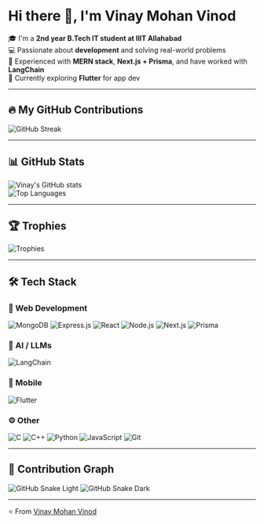 # Hi there 👋, I'm Vinay Mohan Vinod

🎓 I'm a **2nd year B.Tech IT student at IIIT Allahabad**  
💻 Passionate about **development** and solving real-world problems  
🚀 Experienced with **MERN stack**, **Next.js + Prisma**, and have worked with **LangChain**  
🌱 Currently exploring **Flutter** for app dev  

---

## 🔥 My GitHub Contributions
![GitHub Streak](https://streak-stats.demolab.com?user=vinaymohan&theme=radical&border_radius=8&date_format=j%20M%5B%20Y%5D)

---

## 📊 GitHub Stats
![Vinay's GitHub stats](https://github-readme-stats.vercel.app/api?username=vinaymohan&show_icons=true&theme=radical)  
![Top Languages](https://github-readme-stats.vercel.app/api/top-langs/?username=vinaymohan&layout=compact&theme=radical)

---

## 🏆 Trophies
![Trophies](https://github-profile-trophy.vercel.app/?username=vinaymohan&theme=onedark&margin-w=15&margin-h=15)

---

## 🛠 Tech Stack

### 🚀 Web Development
![MongoDB](https://img.shields.io/badge/MongoDB-47A248?style=for-the-badge&logo=mongodb&logoColor=white)
![Express.js](https://img.shields.io/badge/Express.js-000000?style=for-the-badge&logo=express&logoColor=white)
![React](https://img.shields.io/badge/React-61DAFB?style=for-the-badge&logo=react&logoColor=black)
![Node.js](https://img.shields.io/badge/Node.js-339933?style=for-the-badge&logo=nodedotjs&logoColor=white)
![Next.js](https://img.shields.io/badge/Next.js-000000?style=for-the-badge&logo=nextdotjs&logoColor=white)
![Prisma](https://img.shields.io/badge/Prisma-2D3748?style=for-the-badge&logo=prisma&logoColor=white)

### 🤖 AI / LLMs
![LangChain](https://img.shields.io/badge/LangChain-121212?style=for-the-badge&logo=chainlink&logoColor=white)

### 📱 Mobile
![Flutter](https://img.shields.io/badge/Flutter-02569B?style=for-the-badge&logo=flutter&logoColor=white)

### ⚙️ Other
![C](https://img.shields.io/badge/C-00599C?style=for-the-badge&logo=c&logoColor=white)
![C++](https://img.shields.io/badge/C++-00599C?style=for-the-badge&logo=cplusplus&logoColor=white)
![Python](https://img.shields.io/badge/Python-3776AB?style=for-the-badge&logo=python&logoColor=white)
![JavaScript](https://img.shields.io/badge/JavaScript-F7DF1E?style=for-the-badge&logo=javascript&logoColor=black)
![Git](https://img.shields.io/badge/Git-F05032?style=for-the-badge&logo=git&logoColor=white)

---

## 🐍 Contribution Graph
![GitHub Snake Light](https://github.com/vinaymohan/vinaymohan/blob/output/github-contribution-grid-snake.svg#gh-light-mode-only)
![GitHub Snake Dark](https://github.com/vinaymohan/vinaymohan/blob/output/github-contribution-grid-snake-dark.svg#gh-dark-mode-only)

---

⭐️ From [Vinay Mohan Vinod](https://github.com/vinaymohan)
